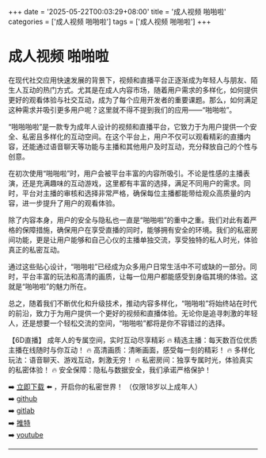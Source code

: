 +++
date = '2025-05-22T00:03:29+08:00'
title = '成人视频 啪啪啦'
categories = ['成人视频 啪啪啦']
tags = ['成人视频 啪啪啦']
+++

# 成人视频 啪啪啦

在现代社交应用快速发展的背景下，视频和直播平台正逐渐成为年轻人与朋友、陌生人互动的热门方式。尤其是在成人内容市场，随着用户需求的多样化，如何提供更好的观看体验与社交互动，成为了每个应用开发者的重要课题。那么，如何满足这种需求并吸引更多用户呢？这里就不得不提到我们的应用——“啪啪啦”。

“啪啪啪啦”是一款专为成年人设计的视频和直播平台，它致力于为用户提供一个安全、私密且多样化的互动空间。在这个平台上，用户不仅可以观看精彩的直播内容，还能通过语音聊天等功能与主播和其他用户及时互动，充分释放自己的个性与创意。

在初次使用“啪啪啦”时，用户会被平台丰富的内容所吸引。不论是性感的主播表演，还是充满趣味的互动游戏，这里都有丰富的选择，满足不同用户的需求。同时，平台对主播的审核和选择非常严格，确保每位主播都能带给观众高质量的内容，进一步提升了用户的观看体验。

除了内容本身，用户的安全与隐私也一直是“啪啪啦”的重中之重。我们对此有着严格的保障措施，确保用户在享受直播的同时，能够拥有安全的环境。我们的私密房间功能，更是让用户能够和自己心仪的主播单独交流，享受独特的私人时光，体验真正的私密互动。

通过这些贴心设计，“啪啪啦”已经成为众多用户日常生活中不可或缺的一部分。同时，平台丰富的玩法和高清的画质，让每一位用户都能感受到身临其境的体验。这就是“啪啪啦”的魅力所在。

总之，随着我们不断优化和升级技术，推动内容多样化，“啪啪啦”将始终站在时代的前沿，致力于为用户提供一个更好的视频和直播体验。无论你是追寻刺激的年轻人，还是想要一个轻松交流的空间，“啪啪啦”都将是你不容错过的选择。

【6D直播】
成年人的专属空间，实时互动尽享精彩
🔥 精选主播：每天数百位优质主播在线随时与你互动！
🔥 高清画质：清晰画面，感受每一刻的精彩！
🔥 多样化玩法：语音聊天、游戏互动，刺激无穷！
🔥 私密房间：独享专属时光，体验真实的私密体验！
🔥 安全保障：隐私与数据安全，我们承诺严格保护！

➡️ [立即下载](https://down123.s3.ap-east-1.amazonaws.com/index.html?channelCode=blog) ⬅️ ，开启你的私密世界！ （仅限18岁以上成年人）  
➡️ [github](https://aldult-live.github.io/)  
➡️ [gitlab](https://seo-09598d.gitlab.io/)  
➡️ [推特](https://x.com/wegame33)  
➡️ [youtube](https://www.youtube.com/@6Dlive)  

---
